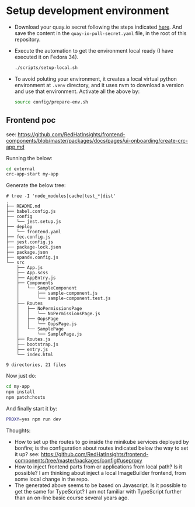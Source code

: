 # Setup development environment

- Download your quay.io secret following the steps
  indicated [here](https://consoledot.pages.redhat.com/docs/dev/getting-started/local/environment.html#_get_your_quay_pull_secret).
  And save the content in the `quay-io-pull-secret.yaml` file,
  in the root of this repository.

- Execute the automation to get the environment local
  ready (I have executed it on Fedora 34).

  ```sh
  ./scripts/setup-local.sh
  ```

- To avoid poluting your environment, it creates a
  local virtual python environment at `.venv` directory,
  and it uses nvm to download a version and use that
  environment.
  Activate all the above by:

  ```sh
  source config/prepare-env.sh
  ```

## Frontend poc

see: https://github.com/RedHatInsights/frontend-components/blob/master/packages/docs/pages/ui-onboarding/create-crc-app.md

Running the below:

```sh
cd external
crc-app-start my-app
```

Generate the below tree:

```raw
# tree -I 'node_modules|cache|test_*|dist'
.
├── README.md
├── babel.config.js
├── config
│   └── jest.setup.js
├── deploy
│   └── frontend.yaml
├── fec.config.js
├── jest.config.js
├── package-lock.json
├── package.json
├── spandx.config.js
└── src
    ├── App.js
    ├── App.scss
    ├── AppEntry.js
    ├── Components
    │   └── SampleComponent
    │       ├── sample-component.js
    │       └── sample-component.test.js
    ├── Routes
    │   ├── NoPermissionsPage
    │   │   └── NoPermissionsPage.js
    │   ├── OopsPage
    │   │   └── OopsPage.js
    │   └── SamplePage
    │       └── SamplePage.js
    ├── Routes.js
    ├── bootstrap.js
    ├── entry.js
    └── index.html

9 directories, 21 files
```

Now just do:

```sh
cd my-app
npm install
npm patch:hosts
```

And finally start it by:

```sh
PROXY=yes npm run dev
```

Thoughts:

- How to set up the routes to go inside the minikube services
  deployed by bonfire; is the configuration about routes indicated
  below the way to set it up?
  see: https://github.com/RedHatInsights/frontend-components/tree/master/packages/config#useproxy
- How to inject frontend parts from or applications from
  local path? Is it possible? I am thinking about inject
  a local ImageBuilder frontend, from some local change
  in the repo.
- The generated above seems to be based on Javascript.
  Is it possible to get the same for TypeScript?
  I am not familiar with TypeScript further than an
  on-line basic course several years ago.

